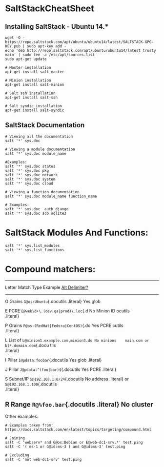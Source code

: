 # SaltStackCheatSheet

## Installing SaltStack - Ubuntu 14.*

```
wget -O - https://repo.saltstack.com/apt/ubuntu/ubuntu14/latest/SALTSTACK-GPG-KEY.pub | sudo apt-key add -
echo 'deb http://repo.saltstack.com/apt/ubuntu/ubuntu14/latest trusty main' | sudo tee -a /etc/apt/sources.list
sudo apt-get update

# Master installation
apt-get install salt-master

# Minion installation
apt-get install salt-minion

# Salt ssh installation
apt-get install salt-ssh

# Salt syndic installation
apt-get install salt-syndic
```

## SaltStack Documentation

```
# Viewing all the documentation
salt '*' sys.doc

# Viewing a module documentation
salt '*' sys.doc module_name

#Examples:
salt '*' sys.doc status
salt '*' sys.doc pkg     
salt '*' sys.doc network 
salt '*' sys.doc system
salt '*' sys.doc cloud

# Viewing a function documentation
salt '*' sys.doc module_name function_name

# Examples:
salt '*' sys.doc  auth django
salt '*' sys.doc sdb sqlite3
```

# SaltStack Modules And Functions:

```
salt '*' sys.list_modules
salt '*' sys.list_functions
```

# Compound matchers:

 ----------------------------------------------------------------------------------------------------------
  Letter                               Match Type Example                           [<span>Alt
                                                                                    Delimiter?</span>]
  ------------------------------------ ---------- --------------------------------- ------------------------
  G                                    Grains     `G@os:Ubuntu`{.docutils .literal} Yes
                                       glob                                         

  E                                    PCRE       `E@web\d+\.(dev|qa|prod)\.loc`{.d No
                                       Minion ID  ocutils                           
                                                  .literal}                         

  P                                    Grains     `P@os:(RedHat|Fedora|CentOS)`{.do Yes
                                       PCRE       cutils                            
                                                  .literal}                         

  L                                    List of    `L@minion1.example.com,minion3.do No
                                       minions    main.com or bl*.domain.com`{.docu 
                                                  tils                              
                                                  .literal}                         

  I                                    Pillar     `I@pdata:foobar`{.docutils        Yes
                                       glob       .literal}                         

  J                                    Pillar     `J@pdata:^(foo|bar)$`{.docutils   Yes
                                       PCRE       .literal}                         

  S                                    Subnet/IP  `S@192.168.1.0/24`{.docutils      No
                                       address    .literal} or                      
                                                  `S@192.168.1.100`{.docutils       
                                                  .literal}                         

  R                                    Range      `R@%foo.bar`{.docutils .literal}  No
                                       cluster                                      
  ----------------------------------------------------------------------------------------------------------

  [<span>Alt Delimiter?</span>]: #target-alt-delimiters

Other examples: 

```
# Examples taken from: https://docs.saltstack.com/en/latest/topics/targeting/compound.html

# Joining
salt -C 'webserv* and G@os:Debian or E@web-dc1-srv.*' test.ping
salt -C '( ms-1 or G@id:ms-3 ) and G@id:ms-3' test.ping

# Excluding
salt -C 'not web-dc1-srv' test.ping
```
